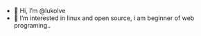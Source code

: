 - 👋 Hi, I’m @lukolve
- 👀 I’m interested in linux and open source, i am beginner of web programing..

<!---
nice to meet you..
--->
